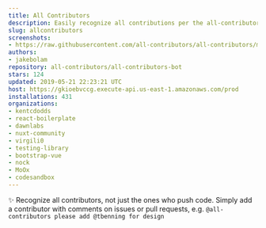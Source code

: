```yaml
---
title: All Contributors
description: Easily recognize all contributions per the all-contributors spec
slug: allcontributors
screenshots:
- https://raw.githubusercontent.com/all-contributors/all-contributors/master/docs/assets/bot-usage.png
authors:
- jakebolam
repository: all-contributors/all-contributors-bot
stars: 124
updated: 2019-05-21 22:23:21 UTC
host: https://gkioebvccg.execute-api.us-east-1.amazonaws.com/prod
installations: 431
organizations:
- kentcdodds
- react-boilerplate
- dawnlabs
- nuxt-community
- virgili0
- testing-library
- bootstrap-vue
- nock
- MoOx
- codesandbox
---
```


✨ Recognize all contributors, not just the ones who push code. Simply add a contributor with comments on issues or pull requests, e.g. `@all-contributors please add @tbenning for design`
